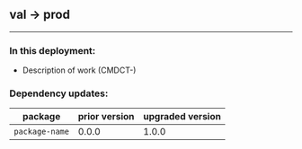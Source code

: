 ## val → prod
---
### In this deployment:
<!-- List all work that is part of this deployment -->
<!-- - Description of work (CMDCT-<ticket-number>) -->

- Description of work (CMDCT-)

### Dependency updates:
<!-- List package updates that are part of this deployment -->

| package | prior version | upgraded version|
|-|-|-|
| `package-name` | 0.0.0 | 1.0.0 |

